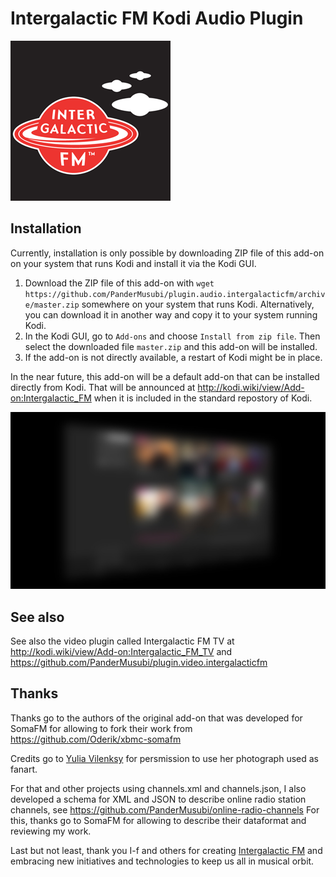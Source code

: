 Intergalactic FM Kodi Audio Plugin
==================================


![Intergalactic FM icon](icon.png?raw=true)


Installation
------------

Currently, installation is only possible by downloading ZIP file of this add-on on your system that runs Kodi and install it via the Kodi GUI.

  1. Download the ZIP file of this add-on with `wget https://github.com/PanderMusubi/plugin.audio.intergalacticfm/archive/master.zip` somewhere on your system that runs Kodi. Alternatively, you can download it in another way and copy it to your system running Kodi.
  2. In the Kodi GUI, go to `Add-ons` and choose `Install from zip file`. Then select the downloaded file `master.zip` and this add-on will be installed.
  3. If the add-on is not directly available, a restart of Kodi might be in place.

In the near future, this add-on will be a default add-on that can be installed directly from Kodi. That will be announced at http://kodi.wiki/view/Add-on:Intergalactic_FM when it is included in the standard repostory of Kodi.


![Intergalactic FM fanart](fanart.jpg?raw=true)


See also
--------

See also the video plugin called Intergalactic FM TV at http://kodi.wiki/view/Add-on:Intergalactic_FM_TV and https://github.com/PanderMusubi/plugin.video.intergalacticfm


Thanks
------

Thanks go to the authors of the original add-on that was developed for SomaFM for allowing to fork their work from https://github.com/Oderik/xbmc-somafm

Credits go to [Yulia Vilenksy](http://yuliavilensky.com) for persmission to use her photograph used as fanart.

For that and other projects using channels.xml and channels.json, I also developed a schema for XML and JSON to describe online radio station channels, see https://github.com/PanderMusubi/online-radio-channels For this, thanks go to SomaFM for allowing to describe their dataformat and reviewing my work.

Last but not least, thank you I-f and others for creating [Intergalactic FM](http://intergalacticfm.com) and embracing new initiatives and technologies to keep us all in musical orbit.
